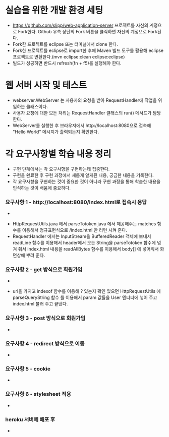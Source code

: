 # 실습을 위한 개발 환경 세팅
* https://github.com/slipp/web-application-server 프로젝트를 자신의 계정으로 Fork한다. Github 우측 상단의 Fork 버튼을 클릭하면 자신의 계정으로 Fork된다.
* Fork한 프로젝트를 eclipse 또는 터미널에서 clone 한다.
* Fork한 프로젝트를 eclipse로 import한 후에 Maven 빌드 도구를 활용해 eclipse 프로젝트로 변환한다.(mvn eclipse:clean eclipse:eclipse)
* 빌드가 성공하면 반드시 refresh(fn + f5)를 실행해야 한다.

# 웹 서버 시작 및 테스트
* webserver.WebServer 는 사용자의 요청을 받아 RequestHandler에 작업을 위임하는 클래스이다.
* 사용자 요청에 대한 모든 처리는 RequestHandler 클래스의 run() 메서드가 담당한다.
* WebServer를 실행한 후 브라우저에서 http://localhost:8080으로 접속해 "Hello World" 메시지가 출력되는지 확인한다.

# 각 요구사항별 학습 내용 정리
* 구현 단계에서는 각 요구사항을 구현하는데 집중한다. 
* 구현을 완료한 후 구현 과정에서 새롭게 알게된 내용, 궁금한 내용을 기록한다.
* 각 요구사항을 구현하는 것이 중요한 것이 아니라 구현 과정을 통해 학습한 내용을 인식하는 것이 배움에 중요하다. 

### 요구사항 1 - http://localhost:8080/index.html로 접속시 응답
* 
- HttpRequestUtils.java 에서 parseTotoken java 에서 제공해주는 matches 함수를 이용해서 정규표현식으로 /index.html 만 리턴 시켜 준다.
- RequestHandler 에서는 InputStream을 BufferedReader 객체에 보내서  readLine 함수를 이용해서 header에서 오는 String을 
  parseTotoken 함수에 넘겨 줘서 index.html 내용을 readAllBytes 함수를 이용해서  body[] 에 넣어줘서 화면상에 뿌려 준다.

### 요구사항 2 - get 방식으로 회원가입
* 
- url을 가지고 indexof 함수를 이용해 ? 있는지 확인 있으면 HttpRequestUtils 에 parseQueryString 함수 를 이용해서 param 값들을  User 엔티티에 넣어 주고 index.html 불러 주고 끝낸다.

### 요구사항 3 - post 방식으로 회원가입
* 

### 요구사항 4 - redirect 방식으로 이동
* 

### 요구사항 5 - cookie
* 

### 요구사항 6 - stylesheet 적용
* 

### heroku 서버에 배포 후
* 